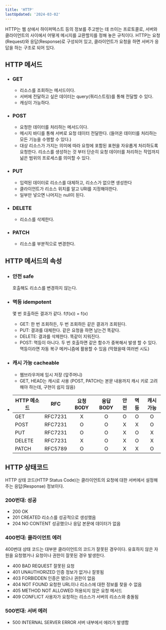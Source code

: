 ```yaml
---
title: 'HTTP'
lastUpdated: '2024-03-02'
---
```


HTTP는 웹 상에서 하이퍼텍스트 등의 정보를 주고받는 데 쓰이는 프로토콜로, 서버와 클라이언트의 사이에서 어떻게 메시지를 교환할지를 정해 놓은 규칙이다. HTTP는 요청(Request)와 응답(Response)로 구성되어 있고, 클라이언트가 요청을 하면 서버가 응답을 하는 구조로 되어 있다. 

## HTTP 메서드
 - ### GET
    - 리소스를 조회하는 메서드이다.
    - 서버에 전달하고 싶은 데이터는 query(쿼리스트링)를 통해 전달할 수 있다.
    - 캐싱이 가능하다.
 - ### POST
    - 요청한 데이터를 처리하는 메서드이다.
    - 메시지 바디를 통해 서버로 요청 데이터 전달한다. (들어온 데이터를 처리하는 모든 기능을 수행할 수 있다.)
    - 대상 리소스가 가지는 의미에 따라 요청에 포함된 표현을 자유롭게 처리하도록 요청한다. 리소스를 생성하는 것 부터 단순히 요청 데이터를 처리하는 작업까지 넒은 범위의 프로세스를 의미할 수 있다.
 - ### PUT
    - 입력된 데이터로 리소스를 대체하고, 리소스가 없으면 생성한다
    - 클라이언트가 리소스 위치를 알고 URI를 지정해야한다.
    - 일부만 넣으면 나머지는 null이 된다.
 - ### DELETE
    - 리소스를 삭제한다.
 - ### PATCH
    - 리소스를 부분적으로 변경한다.
 

## HTTP 메서드의 속성
 - ### 안전 safe
    호출해도 리소스를 변경하지 않는다.
 - ### 멱등 idempotent
    몇 번 호출하든 결과가 같다.
    f(f(x)) = f(x)
    - GET: 한 번 조회하든, 두 번 조회하든 같은 결과가 조회된다.
    - PUT: 결과를 대체한다. 같은 요청을 하면 남는건 똑같다.
    - DELETE: 결과를 삭제한다. 똑같이 지워진다.
    - POST: 멱등이 아니다. 두 번 호출하면 같은 함수가 중복해서 발생 할 수 있다.
    멱등이라면 자동 복구 메커니즘에 활용할 수 있음 (막혔을때 여러번 시도)
 - ### 캐시 가능 cacheable
    - 웹브라우저에 임시 저장 (앞주머니)
    - GET, HEAD는 캐시로 사용 (POST, PATCH는 본문 내용까지 캐시 키로 고려해야 하는데, 구현이 쉽지 않음)

- |HTTP 메소드|RFC|요청BODY|응답BODY|안전|멱등|캐시가능|
    |------|:----:|:---:|:---:|:---:|:---:|:---:|
    |GET|RFC7231|X|O|O|O|O|
    |POST|RFC7231|O|O|X|X|O|
    |PUT|RFC7231|O|O|X|O|X|
    |DELETE|RFC7231|X|O|X|O|X|
    |PATCH|RFC5789|O|O|X|X|O|

## HTTP 상태코드
HTTP 상태 코드(HTTP Status Code)는 클라이언트의 요청에 대한 서버에서 설정해주는 응답(Response) 정보이다.

### 200번대: 성공
 - 200 OK
 - 201 CREATED 리소스를 성공적으로 생성했음
 - 204 NO CONTENT 성공했으나 응답 본문에 데이터가 없음

### 400번대: 클라이언트 에러
400번대 상태 코드는 대부분 클라이언트의 코드가 잘못된 경우이다. 유효하지 않은 자원을 요청했거나 요청이나 권한이 잘못된 경우 발생한다.

 - 400 BAD REQUEST 잘못된 요청
 - 401 UNAUTHORIZED 인증 정보가 없거나 잘못됨
 - 403 FORBIDDEN 인증은 됐으나 권한이 없음
 - 404 NOT FOUND 요청한 URL이나 리소스에 대한 정보를 찾을 수 없음
 - 405 METHOD NOT ALLOWED 허용되지 않은 요청 메서드
 - 409 CONFLICT 사용자가 요청하는 리소스가 서버의 리소스와 충돌됨
### 500번대: 서버 에러
 - 500 INTERNAL SERVER ERROR 서버 내부에서 에러가 발생함